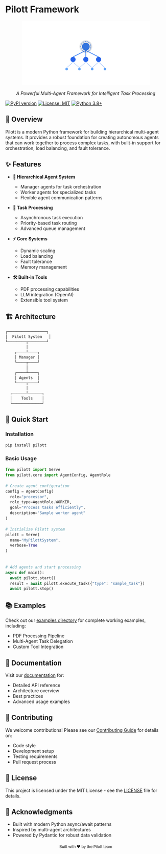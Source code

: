 # Pilott Framework

<div align="center">
    <img src="docs/assets/logo.svg" alt="Pilott Logo" width="400"/>
    <p><em>A Powerful Multi-Agent Framework for Intelligent Task Processing</em></p>
</div>

[![PyPI version](https://badge.fury.io/py/pilott.svg)](https://badge.fury.io/py/pilott)
[![License: MIT](https://img.shields.io/badge/License-MIT-yellow.svg)](https://opensource.org/licenses/MIT)
[![Python 3.8+](https://img.shields.io/badge/python-3.8+-blue.svg)](https://www.python.org/downloads/)

## 🚀 Overview

Pilott is a modern Python framework for building hierarchical multi-agent systems. It provides a robust foundation for creating autonomous agents that can work together to process complex tasks, with built-in support for orchestration, load balancing, and fault tolerance.

## ✨ Features

- **🤖 Hierarchical Agent System**
  - Manager agents for task orchestration
  - Worker agents for specialized tasks
  - Flexible agent communication patterns

- **🔄 Task Processing**
  - Asynchronous task execution
  - Priority-based task routing
  - Advanced queue management

- **⚡ Core Systems**
  - Dynamic scaling
  - Load balancing
  - Fault tolerance
  - Memory management

- **🛠️ Built-in Tools**
  - PDF processing capabilities
  - LLM integration (OpenAI)
  - Extensible tool system

## 🏗️ Architecture

```
┌─────────────────┐
│  Pilott System   │
└────────┬────────┘
         │
    ┌────┴────┐
    │ Manager │
    └────┬────┘
         │
    ┌────┴────┐
    │ Agents  │
    └────┬────┘
         │
  ┌──────┴──────┐
  │    Tools    │
  └─────────────┘
```

## 🚀 Quick Start

### Installation

```bash
pip install pilott
```

### Basic Usage

```python
from pilott import Serve
from pilott.core import AgentConfig, AgentRole

# Create agent configuration
config = AgentConfig(
  role="processor",
  role_type=AgentRole.WORKER,
  goal="Process tasks efficiently",
  description="Sample worker agent"
)

# Initialize Pilott system
pilott = Serve(
  name="MyPilottSystem",
  verbose=True
)


# Add agents and start processing
async def main():
  await pilott.start()
  result = await pilott.execute_task({"type": "sample_task"})
  await pilott.stop()
```

## 📚 Examples

Check out our [examples directory](docs/examples) for complete working examples, including:
- PDF Processing Pipeline
- Multi-Agent Task Delegation
- Custom Tool Integration

## 📖 Documentation

Visit our [documentation](docs/README.md) for:
- Detailed API reference
- Architecture overview
- Best practices
- Advanced usage examples

## 🤝 Contributing

We welcome contributions! Please see our [Contributing Guide](CONTRIBUTING.md) for details on:
- Code style
- Development setup
- Testing requirements
- Pull request process

## 📝 License

This project is licensed under the MIT License - see the [LICENSE](LICENSE) file for details.

## 🙏 Acknowledgments

- Built with modern Python async/await patterns
- Inspired by multi-agent architectures
- Powered by Pydantic for robust data validation

<div align="center">
    <sub>Built with ❤️ by the Pilott team</sub>
</div>